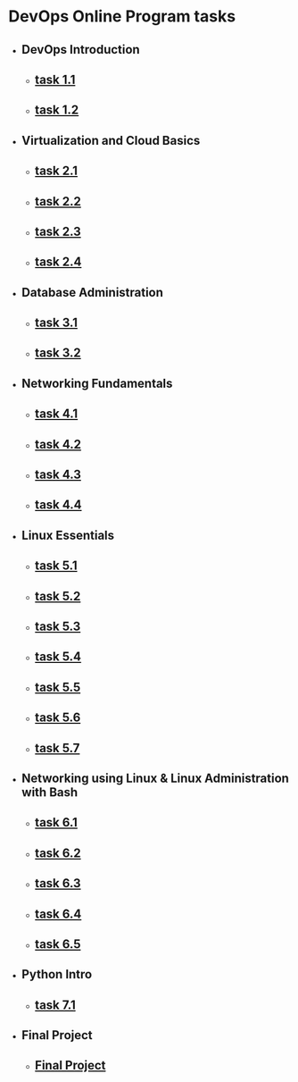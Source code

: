 # DevOps Online Program tasks
- ## DevOps Introduction
    - ## [task 1.1](./m1/task1.1/)
    - ## [task 1.2](./m1/task1.2/)

- ## Virtualization and Cloud Basics
    - ## [task 2.1](./m2/task2.1/)
    - ## [task 2.2](./m2/task2.2/)
    - ## [task 2.3](./m2/task2.3/)
    - ## [task 2.4](./m2/task2.4/)

- ## Database Administration
    - ## [task 3.1](./m3/task3.1/)
    - ## [task 3.2](./m3/task3.2/)

- ## Networking Fundamentals
    - ## [task 4.1](./m4/task4.1/)
    - ## [task 4.2](./m4/task4.2/)
    - ## [task 4.3](./m4/task4.3/)
    - ## [task 4.4](./m4/task4.4/)

- ## Linux Essentials
    - ## [task 5.1](./m5/task5.1/)
    - ## [task 5.2](./m5/task5.2/)
    - ## [task 5.3](./m5/task5.3/)
    - ## [task 5.4](./m5/task5.4/)
    - ## [task 5.5](./m5/task5.5/)
    - ## [task 5.6](./m5/task5.6/)
    - ## [task 5.7](./m5/task5.7/)

- ## Networking using Linux & Linux Administration with Bash
    - ## [task 6.1](./m6/task6.1/)
    - ## [task 6.2](./m6/task6.2/)
    - ## [task 6.3](./m6/task6.3/)
    - ## [task 6.4](./m6/task6.4/)
    - ## [task 6.5](./m6/task6.5/)

- ## Python Intro
    - ## [task 7.1](./m7/task7.1/)

- ## Final Project
    - ## [Final Project](./Final_Project)



